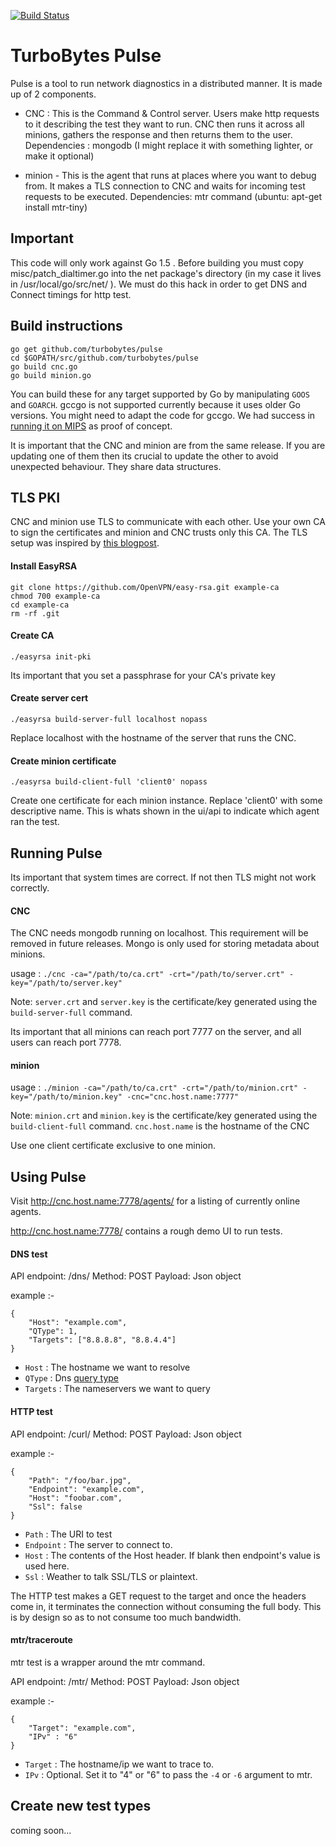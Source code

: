 [![Build Status](https://travis-ci.org/turbobytes/pulse.png?branch=master)](https://travis-ci.org/turbobytes/pulse)

# TurboBytes Pulse

Pulse is a tool to run network diagnostics in a distributed manner. It is made up of 2 components.

- CNC : This is the Command & Control server. Users make http requests to it describing the test they want to run. CNC then runs it across all minions, gathers the response and then returns them to the user.
Dependencies : mongodb (I might replace it with something lighter, or make it optional) 

- minion - This is the agent that runs at places where you want to debug from. It makes a TLS connection to CNC and waits for incoming test requests to be executed.
Dependencies: mtr command (ubuntu: apt-get install mtr-tiny)

## Important

This code will only work against Go 1.5 . Before building you must copy misc/patch_dialtimer.go into the net package's directory (in my case it lives in /usr/local/go/src/net/ ). We must do this hack in order to get DNS and Connect timings for http test.

## Build instructions

	go get github.com/turbobytes/pulse
	cd $GOPATH/src/github.com/turbobytes/pulse
	go build cnc.go
	go build minion.go

You can build these for any target supported by Go by manipulating `GOOS` and `GOARCH`.  gccgo is not supported currently because it uses older Go versions. You might need to adapt the code for gccgo. We had success in [running it on MIPS](http://www.sajalkayan.com/post/golang-openwrt-mips.html) as proof of concept.

It is important that the CNC and minion are from the same release. If you are updating one of them then its crucial to update the other to avoid unexpected behaviour. They share data structures.

## TLS PKI

CNC and minion use TLS to communicate with each other. Use your own CA to sign the certificates and minion and CNC trusts only this CA. The TLS setup was inspired by [this blogpost](http://www.hydrogen18.com/blog/your-own-pki-tls-golang.html).

#### Install EasyRSA

	git clone https://github.com/OpenVPN/easy-rsa.git example-ca
	chmod 700 example-ca
	cd example-ca
	rm -rf .git


#### Create CA

	./easyrsa init-pki

Its important that you set a passphrase for your CA's private key

#### Create server cert

	./easyrsa build-server-full localhost nopass

Replace localhost with the hostname of the server that runs the CNC.

#### Create minion certificate

	./easyrsa build-client-full 'client0' nopass

Create one certificate for each minion instance. Replace 'client0' with some descriptive name. This is whats shown in the ui/api to indicate which agent ran the test.

## Running Pulse

Its important that system times are correct. If not then TLS might not work correctly.

#### CNC

The CNC needs mongodb running on localhost. This requirement will be removed in future releases. Mongo is only used for storing metadata about minions.

usage : `./cnc -ca="/path/to/ca.crt" -crt="/path/to/server.crt" -key="/path/to/server.key"`

Note: `server.crt` and `server.key` is the certificate/key generated using the `build-server-full` command.

Its important that all minions can reach port 7777 on the server, and all users can reach port 7778.

#### minion

usage : `./minion -ca="/path/to/ca.crt" -crt="/path/to/minion.crt" -key="/path/to/minion.key" -cnc="cnc.host.name:7777"`

Note: `minion.crt` and `minion.key` is the certificate/key generated using the `build-client-full` command. `cnc.host.name` is the hostname of the CNC

Use one client certificate exclusive to one minion.

## Using Pulse

Visit http://cnc.host.name:7778/agents/ for a listing of currently online agents.

http://cnc.host.name:7778/ contains a rough demo UI to run tests.

#### DNS test

API endpoint: /dns/
Method: POST
Payload: Json object

example :-

	{
		"Host": "example.com",
		"QType": 1,
		"Targets": ["8.8.8.8", "8.8.4.4"]
	}

* `Host` : The hostname we want to resolve
* `QType` : Dns [query type](http://en.wikipedia.org/wiki/List_of_DNS_record_types#Resource_records)
* `Targets` : The nameservers we want to query

#### HTTP test

API endpoint: /curl/
Method: POST
Payload: Json object

example :-

	{
		"Path": "/foo/bar.jpg",
		"Endpoint": "example.com",
		"Host": "foobar.com",
		"Ssl": false
	}

* `Path` : The URI to test
* `Endpoint` : The server to connect to.
* `Host` : The contents of the Host header. If blank then endpoint's value is used here.
* `Ssl` : Weather to talk SSL/TLS or plaintext.

The HTTP test makes a GET request to the target and once the headers come in, it terminates the connection without consuming the full body. This is by design so as to not consume too much bandwidth.

#### mtr/traceroute

mtr test is a wrapper around the mtr command.

API endpoint: /mtr/
Method: POST
Payload: Json object

example :-

	{
		"Target": "example.com",
		"IPv" : "6"
	}

* `Target` : The hostname/ip we want to trace to.
* `IPv` : Optional. Set it to "4" or "6" to pass the `-4` or `-6` argument to mtr.

## Create new test types

coming soon...